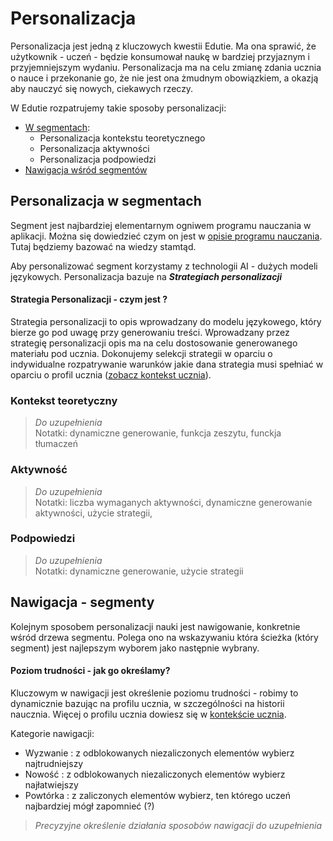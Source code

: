# Personalizacja

Personalizacja jest jedną z kluczowych kwestii Edutie. Ma ona sprawić, że użytkownik - uczeń - będzie konsumował naukę w bardziej przyjaznym i przyjemniejszym wydaniu. Personalizacja ma na celu zmianę zdania ucznia o nauce i przekonanie go, że nie jest ona żmudnym obowiązkiem, a okazją aby nauczyć się nowych, ciekawych rzeczy.

W Edutie rozpatrujemy takie sposoby personalizacji:
 - [W segmentach](#personalizacja-w-segmentach): 
   - Personalizacja kontekstu teoretycznego
   - Personalizacja aktywności
   - Personalizacja podpowiedzi
 - [Nawigacja wśród segmentów](#nawigacja---segmenty)

## Personalizacja w segmentach
Segment jest najbardziej elementarnym ogniwem programu nauczania w aplikacji. Można się dowiedzieć czym on jest w [opisie programu nauczania](ProgramNauczania.md). Tutaj będziemy bazować na wiedzy stamtąd.

Aby personalizować segment korzystamy z technologii AI - dużych modeli językowych. Personalizacja bazuje na ***Strategiach personalizacji***

#### Strategia Personalizacji - czym jest ?

Strategia personalizacji to opis wprowadzany do modelu językowego, który bierze go pod uwagę przy generowaniu treści. Wprowadzany przez strategię personalizacji opis ma na celu dostosowanie generowanego materiału pod ucznia. Dokonujemy selekcji strategii w oparciu o indywidualne rozpatrywanie warunków jakie dana strategia musi spełniać w oparciu o profil ucznia ([zobacz kontekst ucznia](Uczen.md)).

### Kontekst teoretyczny

> *Do uzupełnienia*\
Notatki: dynamiczne generowanie, funkcja zeszytu, funckja tłumaczeń

### Aktywność

> *Do uzupełnienia*\
Notatki: liczba wymaganych aktywności, dynamiczne generowanie aktywności, użycie strategii,

### Podpowiedzi

> *Do uzupełnienia*\
Notatki: dynamiczne generowanie, użycie strategii

## Nawigacja - segmenty
Kolejnym sposobem personalizacji nauki jest nawigowanie, konkretnie wśród drzewa segmentu. Polega ono na wskazywaniu która ścieżka (który segment) jest najlepszym wyborem jako następnie wybrany. 

#### Poziom trudności - jak go określamy?
Kluczowym w nawigacji jest określenie poziomu trudności - robimy to dynamicznie bazując na profilu ucznia, w szczególności na historii naucznia. Więcej o profilu ucznia dowiesz się w [kontekście ucznia](Uczen.md).

Kategorie nawigacji:
 - Wyzwanie : z odblokowanych niezaliczonych elementów wybierz najtrudniejszy
 - Nowość : z odblokowanych niezaliczonych elementów wybierz najłatwiejszy
 - Powtórka : z zaliczonych elementów wybierz, ten którego uczeń najbardziej mógł zapomnieć (?)

> *Precyzyjne określenie działania sposobów nawigacji do uzupełnienia*